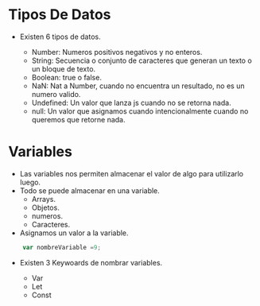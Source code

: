 # Tipos De Datos

- Existen 6 tipos de datos.

    - Number: Numeros positivos negativos y no enteros.
    - String: Secuencia o conjunto de caracteres que generan un texto o un bloque de texto.
    - Boolean: true o false.
    - NaN: Nat a Number, cuando no encuentra un resultado, no es un numero valido.
    - Undefined: Un valor que lanza js cuando no se retorna nada.
    - null: Un valor que asignamos cuando intencionalmente cuando no queremos que retorne nada.

# Variables
- Las variables nos permiten almacenar el valor de algo para utilizarlo luego.
- Todo se puede almacenar en una variable.
    - Arrays.
    - Objetos.
    - numeros.
    - Caracteres.
- Asignamos un valor a la variable.

```js
    var nombreVariable =9;
```
- Existen 3 Keywoards de nombrar variables.

    - Var
    - Let
    - Const